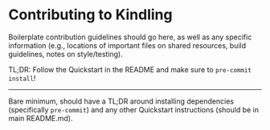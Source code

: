 # Contributing to Kindling

Boilerplate contribution guidelines should go here, as well as any specific information (e.g., locations of important
files on shared resources, build guidelines, notes on style/testing).

TL;DR: Follow the Quickstart in the README and make sure to `pre-commit install`!

---

Bare minimum, should have a TL;DR around installing dependencies (specifically `pre-commit`) and any other Quickstart
instructions (should be in main README.md).
